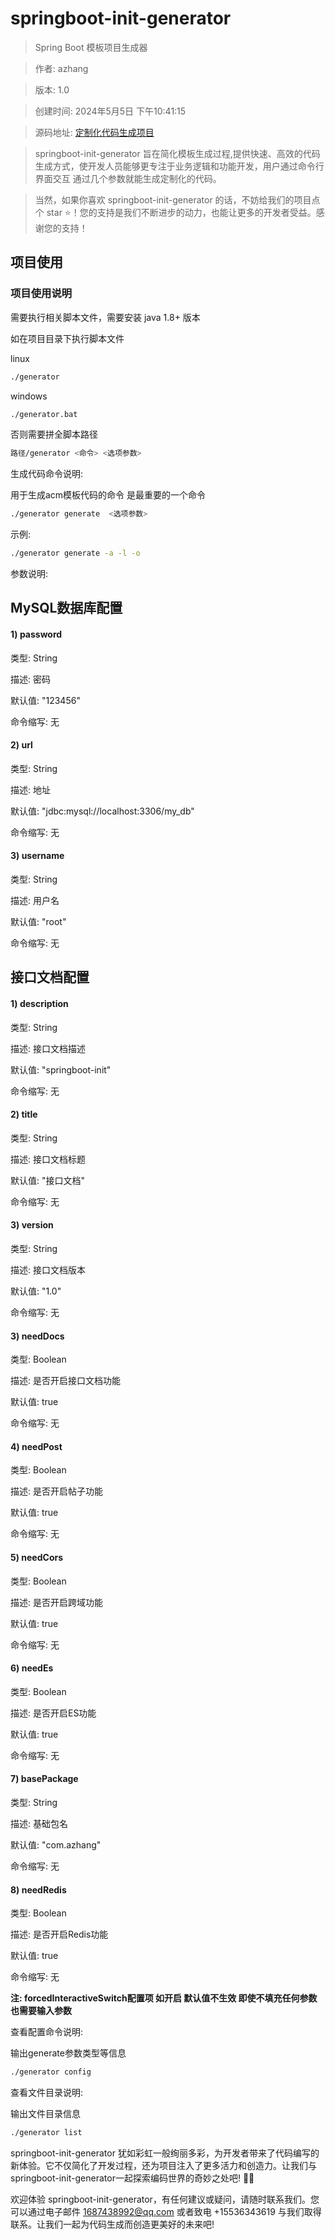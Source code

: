 # springboot-init-generator

> Spring Boot 模板项目生成器

> 作者: azhang

> 版本: 1.0

> 创建时间: 2024年5月5日 下午10:41:15

> 源码地址: [定制化代码生成项目](https://github.com/XiaoZhangCode/code-generator)

> springboot-init-generator 旨在简化模板生成过程,提供快速、高效的代码生成方式，使开发人员能够更专注于业务逻辑和功能开发，用户通过命令行界面交互 通过几个参数就能生成定制化的代码。

> 当然，如果你喜欢 springboot-init-generator 的话，不妨给我们的项目点个 star ⭐️！您的支持是我们不断进步的动力，也能让更多的开发者受益。感谢您的支持！


## 项目使用

### 项目使用说明

需要执行相关脚本文件，需要安装 java 1.8+ 版本


如在项目目录下执行脚本文件

linux
```bash
./generator
```

windows
```bash
./generator.bat
```
否则需要拼全脚本路径
```bash
路径/generator <命令> <选项参数>
```


生成代码命令说明:

用于生成acm模板代码的命令 是最重要的一个命令

```bash
./generator generate  <选项参数>
```

示例:
``` bash
./generator generate -a -l -o
```

参数说明:
## MySQL数据库配置
#### 1) password

类型: String

描述: 密码

默认值: "123456"

命令缩写: 无
#### 2) url

类型: String

描述: 地址

默认值: "jdbc:mysql://localhost:3306/my_db"

命令缩写: 无
#### 3) username

类型: String

描述: 用户名

默认值: "root"

命令缩写: 无
## 接口文档配置
#### 1) description

类型: String

描述: 接口文档描述

默认值: "springboot-init"

命令缩写: 无
#### 2) title

类型: String

描述: 接口文档标题

默认值: "接口文档"

命令缩写: 无
#### 3) version

类型: String

描述: 接口文档版本

默认值: "1.0"

命令缩写: 无
#### 3) needDocs

类型: Boolean

描述: 是否开启接口文档功能

默认值: true

命令缩写: 无
#### 4) needPost

类型: Boolean

描述: 是否开启帖子功能

默认值: true

命令缩写: 无
#### 5) needCors

类型: Boolean

描述: 是否开启跨域功能

默认值: true

命令缩写: 无
#### 6) needEs

类型: Boolean

描述: 是否开启ES功能

默认值: true

命令缩写: 无
#### 7) basePackage

类型: String

描述: 基础包名

默认值: "com.azhang"

命令缩写: 无
#### 8) needRedis

类型: Boolean

描述: 是否开启Redis功能

默认值: true

命令缩写: 无

<strong>注: forcedInteractiveSwitch配置项 如开启 默认值不生效 即使不填充任何参数 也需要输入参数</strong>

查看配置命令说明:

输出generate参数类型等信息

```bash
./generator config
```

查看文件目录说明:

输出文件目录信息

```bash
./generator list
```

springboot-init-generator 犹如彩虹一般绚丽多彩，为开发者带来了代码编写的新体验。它不仅简化了开发过程，还为项目注入了更多活力和创造力。让我们与springboot-init-generator一起探索编码世界的奇妙之处吧! 🌈✨

欢迎体验 springboot-init-generator，有任何建议或疑问，请随时联系我们。您可以通过电子邮件 1687438992@qq.com 或者致电 +15536343619 与我们取得联系。让我们一起为代码生成而创造更美好的未来吧!